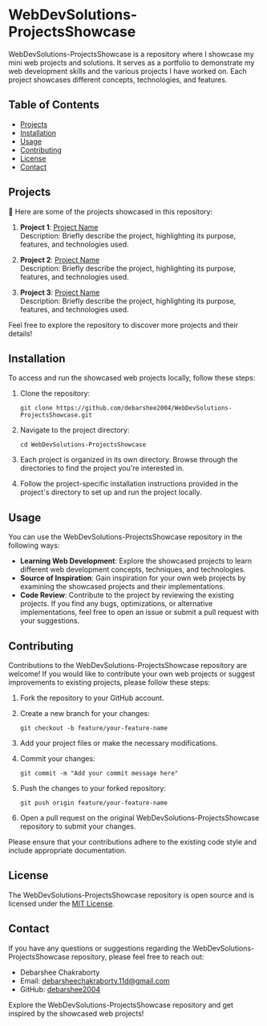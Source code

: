 # WebDevSolutions-ProjectsShowcase

WebDevSolutions-ProjectsShowcase is a repository where I showcase my mini web projects and solutions. It serves as a portfolio to demonstrate my web development skills and the various projects I have worked on. Each project showcases different concepts, technologies, and features.

## Table of Contents

- [Projects](#projects)
- [Installation](#installation)
- [Usage](#usage)
- [Contributing](#contributing)
- [License](#license)
- [Contact](#contact)

## Projects

🚀 Here are some of the projects showcased in this repository:

1. **Project 1**: [Project Name](link-to-project)  
   Description: Briefly describe the project, highlighting its purpose, features, and technologies used.

2. **Project 2**: [Project Name](link-to-project)  
   Description: Briefly describe the project, highlighting its purpose, features, and technologies used.

3. **Project 3**: [Project Name](link-to-project)  
   Description: Briefly describe the project, highlighting its purpose, features, and technologies used.

Feel free to explore the repository to discover more projects and their details!

## Installation

To access and run the showcased web projects locally, follow these steps:

1. Clone the repository:

   ```
   git clone https://github.com/debarshee2004/WebDevSolutions-ProjectsShowcase.git
   ```

2. Navigate to the project directory:

   ```
   cd WebDevSolutions-ProjectsShowcase
   ```

3. Each project is organized in its own directory. Browse through the directories to find the project you're interested in.

4. Follow the project-specific installation instructions provided in the project's directory to set up and run the project locally.

## Usage

You can use the WebDevSolutions-ProjectsShowcase repository in the following ways:

- **Learning Web Development**: Explore the showcased projects to learn different web development concepts, techniques, and technologies.
- **Source of Inspiration**: Gain inspiration for your own web projects by examining the showcased projects and their implementations.
- **Code Review**: Contribute to the project by reviewing the existing projects. If you find any bugs, optimizations, or alternative implementations, feel free to open an issue or submit a pull request with your suggestions.

## Contributing

Contributions to the WebDevSolutions-ProjectsShowcase repository are welcome! If you would like to contribute your own web projects or suggest improvements to existing projects, please follow these steps:

1. Fork the repository to your GitHub account.

2. Create a new branch for your changes:

   ```
   git checkout -b feature/your-feature-name
   ```

3. Add your project files or make the necessary modifications.

4. Commit your changes:

   ```
   git commit -m "Add your commit message here"
   ```

5. Push the changes to your forked repository:

   ```
   git push origin feature/your-feature-name
   ```

6. Open a pull request on the original WebDevSolutions-ProjectsShowcase repository to submit your changes.

Please ensure that your contributions adhere to the existing code style and include appropriate documentation.

## License

The WebDevSolutions-ProjectsShowcase repository is open source and is licensed under the [MIT License](LICENSE).

## Contact

If you have any questions or suggestions regarding the WebDevSolutions-ProjectsShowcase repository, please feel free to reach out:

- Debarshee Chakraborty
- Email: [debarsheechakraborty.11d@gmail.com](mailto:debarsheechakraborty.11d@gmail.com)
- GitHub: [debarshee2004](https://github.com/debarshee2004)

Explore the WebDevSolutions-ProjectsShowcase repository and get inspired by the showcased web projects!
